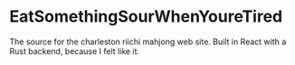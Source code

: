 # EatSomethingSourWhenYoureTired
The source for the charleston riichi mahjong web site. Built in React with a Rust backend, because I felt like it.
